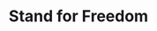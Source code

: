 ---
pid: ch708
title: Stand for Freedom
location_transcription: city hall
coordinates: "[-75.163330669736, 39.952418198863]"
zipcode: '19103'
gen_neighborhood: Center City
neighborhood: Rittenhouse Square,Avenue of The Arts,Logan Square,Fitler Square
outside_phl: 
age: '20'
age_range: 20-29
instagram: 
image_file_name: ch_708.jpg
proposal_transcription: |-
  - A21 Walk for freedom
  - against human trafficking
  - a person with a bandana across their mouth that says free
topic: Human Rights,Freedom
topic_summary: 0, 0
type: Other No Form
keywords_other: freedom, human trafficking
credit: Deborah
image_labels: 
twitter: 
facebook: 
permalink: "/monuments/ch708/"
layout: item-page
---